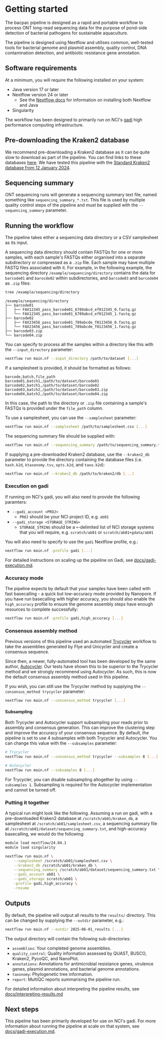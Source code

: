 # Getting started

The bacpac pipeline is designed as a rapid and portable workflow to process ONT long-read sequencing data for the purpose of pond-side detection of bacterial pathogens for sustainable aquaculture.

The pipeline is designed using Nextflow and utilises common, well-tested tools for bacterial genome and plasmid assembly, quality control, DNA contamination detection, and antibiotic resistance gene annotation.

## Software requirements

At a minimum, you will require the following installed on your system:

- Java version 17 or later
- Nextflow version 24 or later
    - See the [Nextflow docs](https://www.nextflow.io/docs/latest/install.html) for information on installing both Nextflow and Java
- Singularity

The workflow has been designed to primarily run on NCI's [gadi](https://nci.org.au/our-systems/hpc-systems) high performance computing infrastructure.

## Pre-downloading the Kraken2 database

We recommend pre-downloading a Kraken2 database as it can be quite slow to download as part of the pipeline. You can find links to these databases [here](https://benlangmead.github.io/aws-indexes/k2). We have tested this pipeline with the [Standard Kraken2 database from 12 January 2024](https://genome-idx.s3.amazonaws.com/kraken/k2_standard_20240112.tar.gz).

## Sequencing summary

ONT sequencing runs will generate a sequencing summary text file, named something like `sequencing_summary_*.txt`. This file is used by multiple quality control steps of the pipeline and must be supplied with the `--sequencing_summary` parameter.

## Running the workflow

The pipeline takes either a sequencing data directory or a CSV samplesheet as its input.

A sequencing data directory should contain FASTQs for one or more samples, with each sample's FASTQs either organised into a separate subdirectory or compressed as a `.zip` file. Each sample may have multiple FASTQ files associated with it. For example, in the following example, the sequencing directory `/example/sequencing/directory` contains the data for `barcode01` and `barocde02` within subdirectories, and `barcode03` and `barcode04` as `.zip` files:

```bash
tree /example/sequencing/directory
```

```console
/example/sequencing/directory
├── barcode01
│   ├── FAX12345_pass_barcode01_6789abcd_ef012345_0.fastq.gz
│   └── FAX12345_pass_barcode01_6789abcd_ef012345_1.fastq.gz
├── barcode02
│   ├── FAX23456_pass_barcode01_789abcde_f0123456_0.fastq.gz
│   └── FAX23456_pass_barcode01_789abcde_f0123456_1.fastq.gz
├── barcode03.zip
└── barcode04.zip
```

You can specify to process all the samples within a directory like this with the `--input_directory` parameter:

```bash
nextflow run main.nf --input_directory /path/to/dataset [...]
```

If a samplesheet is provided, it should be formatted as follows:

```csv
barcode,batch,file_path
barcode01,batch1,/path/to/dataset/barcode01
barcode02,batch1,/path/to/dataset/barcode02
barcode03,batch2,/path/to/dataset/barcode03.zip
barcode04,batch2,/path/to/dataset/barcode04.zip
```

In this case, the path to the directory or `.zip` file containing a sample's FASTQs is provided under the `file_path` column.

To use a samplesheet, you can use the `--samplesheet` parameter:

```bash
nextflow run main.nf --samplesheet /path/to/samplesheet.csv [...]
```

The sequencing summary file should be supplied with:

```bash
nextflow run main.nf --sequencing_summary /path/to/sequencing_summary.txt [...]
```

If supplying a pre-downloaded Kraken2 database, use the `--kraken2_db` parameter to provide the directory containing the database files (i.e. `hash.k2d`, `ktaxonomy.tsv`, `opts.k2d`, and `taxo.k2d`):

```bash
nextflow run main.nf --kraken2_db /path/to/kraken2/db [...]
```

### Execution on gadi

If running on NCI's gadi, you will also need to provide the following paramters:

- `--gadi_account <PROJ>`
    - `PROJ` should be your NCI project ID, e.g. `ab01`
- `--gadi_storage <STORAGE_STRING>`
    - `STORAGE_STRING` should be a `+`-delimited list of NCI storage systems that you will require, e.g. `scratch/ab01` or `scratch/ab01+gdata/ab01`

You will also need to specify to use the `gadi` Nextflow profile, e.g.:

```bash
nextflow run main.nf -profile gadi [...]
```
For detailed instructions on scaling up the pipeline on Gadi, see [docs/gadi-execution.md](docs/gadi-execution.md).

### Accuracy mode

The pipeline expects by default that your samples have been called with fast basecalling - a quick but low-accuracy mode provided by Nanopore. If you have run basecalling with higher accuracy, you should also enable the `high_accuracy` profile to ensure the genome assembly steps have enough resources to complete successfully:

```bash
nextflow run main.nf -profile gadi,high_accuracy [...]
```

### Consensus assembly method

Previous versions of this pipeline used an automated [Trycycler](https://github.com/rrwick/Trycycler) workflow to take the assemblies generated by Flye and Unicycler and create a consensus sequence.

Since then, a newer, fully-automated tool has been developed by the same author, [Autocycler](https://github.com/rrwick/Autocycler). Our tests have shown this to be superior to the Trycycler method and we strongly recommend using Autocycler. As such, this is now the default consensus assembly method used in this pipeline.

If you wish, you can still use the Trycycler method by supplying the `--consensus_method trycycler` parameter:

```bash
nextflow run main.nf --consensus_method trycycler [...]
```

#### Subsampling

Both Trycycler and Autocycler support subsampling your reads prior to assembly and consensus generation. This can improve the clustering step and improve the accuracy of your consensus sequence. By default, the pipeline is set to use 4 subsamples with both Trycycler and Autocycler. You can change this value with the `--subsamples` parameter:

```bash
# Trycycler
nextflow run main.nf --consensus_method trycycler --subsamples 8 [...]

# Autocycler
nextflow run main.nf --subsamples 8 [...]
```

For Trycycler, you can disable subsampling altogether by using `--subsamples 1`. Subsampling is required for the Autocycler implementation and cannot be turned off.

### Putting it together

A typical run might look like the following. Assuming a run on gadi, with a pre-downloaded Kraken2 database at `/scratch/ab01/kraken_db`, a samplesheet at `/scratch/ab01/samplesheet.csv`, a sequencing summary file at `/scratch/ab01/dataset/sequencing_summary.txt`, and high-accuracy basecalling, we would do the following:

```bash
module load nextflow/24.04.1
module load singularity

nextflow run main.nf \
    --samplesheet /scratch/ab01/samplesheet.csv \
    --kraken2_db /scratch/ab01/kraken_db \
    --sequencing_summary /scratch/ab01/dataset/sequencing_summary.txt \
    --gadi_account ab01 \
    --gadi_storage scratch/ab01 \
    -profile gadi,high_accuracy \
    -resume
```

## Outputs

By default, the pipeline will output all results to the `results/` directory. This can be changed by supplying the `--outdir` parameter, e.g.:

```bash
nextflow run main.nf --outdir 2025-06-01_results [...]
```

The output directory will contain the following sub-directories:

- `assemblies`: Your completed genome assemblies.
- `quality_control`: Quality information assessed by QUAST, BUSCO, Kraken2, PycoQC, and NanoPlot.
- `annotations`: Annotations for antimicrobial resistance genes, virulence genes, plasmid annotations, and bacterial genome annotations.
- `taxonomy`: Phylogenetic tree information.
- `report`: MultiQC reports summarising the pipeline run.

For detailed information about interpreting the pipeline results, see [docs/interpreting-results.md](docs/interpreting-results.md)

## Next steps

This pipeline has been primarily developed for use on NCI's gadi. For more information about running the pipeline at scale on that system, see [docs/gadi-execution.md](docs/gadi-execution.md).